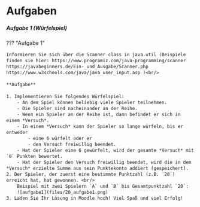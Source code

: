 # Aufgaben

##### Aufgabe 1 (Würfelspiel)

??? "Aufgabe 1"

	Informieren Sie sich über die Scanner class in java.util (Beispiele finden sie hier: https://www.programiz.com/java-programming/scanner https://javabeginners.de/Ein-_und_Ausgabe/Scanner.php https://www.w3schools.com/java/java_user_input.asp )<br/>

	**Aufgabe**

	1. Implementieren Sie folgendes Würfelspiel:
		- An dem Spiel können beliebig viele Spieler teilnehmen.
		- Die Spieler sind nacheinander an der Reihe.
		- Wenn ein Spieler an der Reihe ist, dann befindet er sich in einem *Versuch*.
		- In einem *Versuch* kann der Spieler so lange würfeln, bis er entweder
			- eine 6 würfelt oder er
			- den Versuch freiwillig beendet.  
		- Hat der Spieler eine 6 gewürfelt, wird der gesamte *Versuch* mit `0` Punkten bewertet.
		- Hat der Spieler den Versuch freiwillig beendet, wird die in dem *Versuch* erzielte Summe aus sein Punktekonto addiert (gespeichert).
	2. Der Spieler, der zuerst eine bestimmte Punktzahl (z.B. `20`) erreicht hat, hat gewonnen. <br/>
		Beispiel mit zwei Spielern `A` und `B` bis Gesamtpunktzahl `20`:
		![aufgabe1](files/20_aufgabe1.png)
	3. Laden Sie Ihr Lösung in Moodle hoch! Viel Spaß und viel Erfolg!
